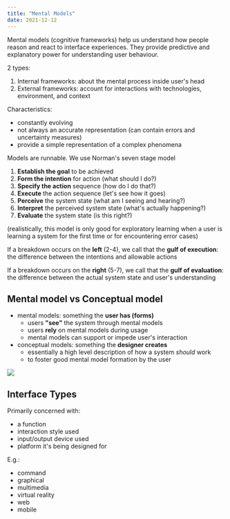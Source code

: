 ```yaml
---
title: "Mental Models"
date: 2021-12-12
---
```


Mental models (cognitive frameworks) help us understand how people reason and react to interface experiences. They provide predictive and explanatory power for understanding user behaviour.

2 types:
1. Internal frameworks: about the mental process inside user's head
2. External frameworks: account for interactions with technologies, environment, and context

Characteristics:
-   constantly evolving
-   not always an accurate representation (can contain errors and uncertainty measures)
-   provide a simple representation of a complex phenomena

Models are runnable. We use Norman's seven stage model
1.  **Establish the goal** to be achieved
2.  **Form the intention** for action (what should I do?)
3.  **Specify the action** sequence (how do I do that?)
4.  **Execute** the action sequence (let's see how it goes)
5.  **Perceive** the system state (what am I seeing and hearing?)
6.  **Interpret** the perceived system state (what's actually happening?)
7.  **Evaluate** the system state (is this right?)

(realistically, this model is only good for exploratory learning when a user is learning a system for the first time or for encountering error cases)

If a breakdown occurs on the **left** (2-4), we call that the **gulf of execution**: the difference between the intentions and allowable actions

If a breakdown occurs on the **right** (5-7), we call that the **gulf of evaluation**: the difference between the actual system state and user's understanding

## Mental model vs Conceptual model
-   mental models: something the **user has (forms)**
    -   users **"see"** the system through mental models
    -   users **rely** on mental models during usage
    -   mental models can support or impede user's interaction
-   conceptual models: something the **designer creates**
	-   essentially a high level description of how a system *should* work
    -   to foster good mental model formation by the user

![](/thoughts/images/mental-vs-conceptual.png)

## Interface Types
Primarily concerned with:
-   a function
-   interaction style used
-   input/output device used
-   platform it's being designed for

E.g.:
-   command
-   graphical
-   multimedia
-   virtual reality
-   web
-   mobile